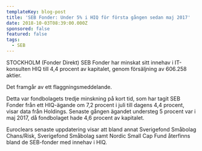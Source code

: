 ```yaml
---
templateKey: blog-post
title: 'SEB Fonder: Under 5% i HIQ för första gången sedan maj 2017'
date: 2018-10-03T08:39:00.000Z
sponsored: false
featured: false
tags:
  - SEB
---
```

STOCKHOLM (Fonder Direkt) SEB Fonder har minskat sitt innehav i IT-konsulten HIQ till 4,4 procent av kapitalet, genom försäljning av 606.258 aktier.

Det framgår av ett flaggningsmeddelande.

Detta var fondbolagets tredje minskning på kort tid, som har tagit SEB Fonder från ett HIQ-ägande om 7,2 procent i juli till dagens 4,4 procent, visar data från Holdings. Senaste gången ägandet understeg 5 procent var i maj 2017, då fondbolaget hade 4,6 procent av kapitalet. 

Euroclears senaste uppdatering visar att bland annat Sverigefond Småbolag Chans/Risk, Sverigefond Småbolag samt Nordic Small Cap Fund återfinns bland de SEB-fonder med innehav i HIQ.
